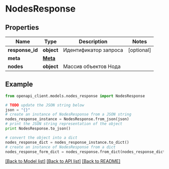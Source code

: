 # NodesResponse


## Properties
Name | Type | Description | Notes
------------ | ------------- | ------------- | -------------
**response_id** | **object** | Идентификатор запроса | [optional] 
**meta** | [**Meta**](Meta.md) |  | 
**nodes** | **object** | Массив объектов Нода | 

## Example

```python
from openapi_client.models.nodes_response import NodesResponse

# TODO update the JSON string below
json = "{}"
# create an instance of NodesResponse from a JSON string
nodes_response_instance = NodesResponse.from_json(json)
# print the JSON string representation of the object
print NodesResponse.to_json()

# convert the object into a dict
nodes_response_dict = nodes_response_instance.to_dict()
# create an instance of NodesResponse from a dict
nodes_response_form_dict = nodes_response.from_dict(nodes_response_dict)
```
[[Back to Model list]](../README.md#documentation-for-models) [[Back to API list]](../README.md#documentation-for-api-endpoints) [[Back to README]](../README.md)


